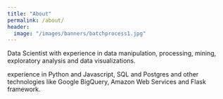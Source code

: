 ```yaml
---
title: "About"
permalink: /about/
header:
  image: "/images/banners/batchprocess1.jpg"
---
```


Data Scientist with experience in data manipulation, processing, mining, exploratory analysis and data visualizations.

experience in Python and Javascript, SQL and Postgres and other technologies like Google BigQuery, Amazon Web Services and Flask framework.
